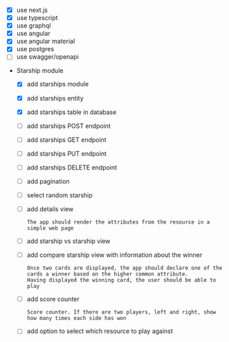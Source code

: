 - [x] use next.js
- [x] use typescript
- [x] use graphql
- [x] use angular
- [x] use angular material
- [x] use postgres
- [ ] use swagger/openapi
- Starship module
  - [x] add starships module
  - [x] add starships entity
  - [x] add starships table in database
  - [ ] add starships POST endpoint
  - [ ] add starships GET endpoint
  - [ ] add starships PUT endpoint
  - [ ] add starships DELETE endpoint
  - [ ] add pagination
  - [ ] select random starship
  - [ ] add details view

        The app should render the attributes from the resource in a simple web page
  - [ ] add starship vs starship view
  - [ ] add compare starship view with information about the winner
      
        Once two cards are displayed, the app should declare one of the cards a winner based on the higher common attribute.
        Having displayed the winning card, the user should be able to play
  - [ ] add score counter
        
        Score counter. If there are two players, left and right, show how many times each side has won
  - [ ] add option to select which resource to play against
  
